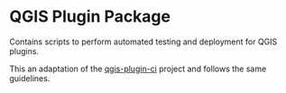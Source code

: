 # QGIS Plugin Package

Contains scripts to perform automated testing and deployment for QGIS plugins.

This an adaptation of the [qgis-plugin-ci](https://opengisch.github.io/qgis-plugin-ci) project and follows the same guidelines.


